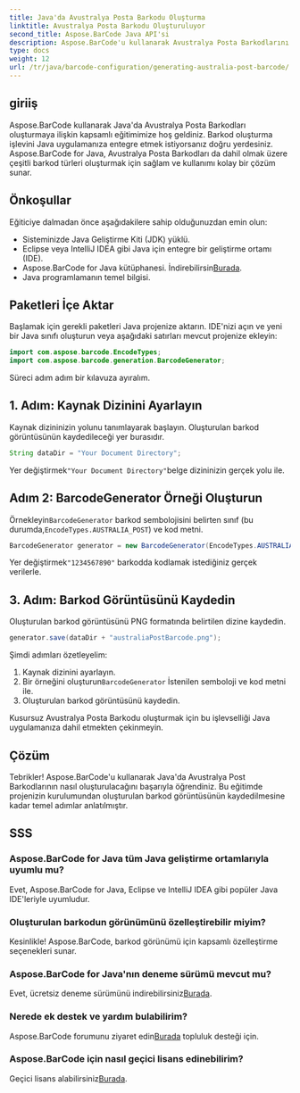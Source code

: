 ```yaml
---
title: Java'da Avustralya Posta Barkodu Oluşturma
linktitle: Avustralya Posta Barkodu Oluşturuluyor
second_title: Aspose.BarCode Java API'si
description: Aspose.BarCode'u kullanarak Avustralya Posta Barkodlarını Java'da zahmetsizce oluşturun. Sorunsuz entegrasyon için adım adım eğitimimizi izleyin.
type: docs
weight: 12
url: /tr/java/barcode-configuration/generating-australia-post-barcode/
---
```


## giriiş

Aspose.BarCode kullanarak Java'da Avustralya Posta Barkodları oluşturmaya ilişkin kapsamlı eğitimimize hoş geldiniz. Barkod oluşturma işlevini Java uygulamanıza entegre etmek istiyorsanız doğru yerdesiniz. Aspose.BarCode for Java, Avustralya Posta Barkodları da dahil olmak üzere çeşitli barkod türleri oluşturmak için sağlam ve kullanımı kolay bir çözüm sunar.

## Önkoşullar

Eğiticiye dalmadan önce aşağıdakilere sahip olduğunuzdan emin olun:

- Sisteminizde Java Geliştirme Kiti (JDK) yüklü.
- Eclipse veya IntelliJ IDEA gibi Java için entegre bir geliştirme ortamı (IDE).
-  Aspose.BarCode for Java kütüphanesi. İndirebilirsin[Burada](https://releases.aspose.com/barcode/java/).
- Java programlamanın temel bilgisi.

## Paketleri İçe Aktar

Başlamak için gerekli paketleri Java projenize aktarın. IDE'nizi açın ve yeni bir Java sınıfı oluşturun veya aşağıdaki satırları mevcut projenize ekleyin:

```java
import com.aspose.barcode.EncodeTypes;
import com.aspose.barcode.generation.BarcodeGenerator;
```

Süreci adım adım bir kılavuza ayıralım.

## 1. Adım: Kaynak Dizinini Ayarlayın

Kaynak dizininizin yolunu tanımlayarak başlayın. Oluşturulan barkod görüntüsünün kaydedileceği yer burasıdır.

```java
String dataDir = "Your Document Directory";
```

 Yer değiştirmek`"Your Document Directory"`belge dizininizin gerçek yolu ile.

## Adım 2: BarcodeGenerator Örneği Oluşturun

 Örnekleyin`BarcodeGenerator` barkod sembolojisini belirten sınıf (bu durumda,`EncodeTypes.AUSTRALIA_POST`) ve kod metni.

```java
BarcodeGenerator generator = new BarcodeGenerator(EncodeTypes.AUSTRALIA_POST, "1234567890");
```

 Yer değiştirmek`"1234567890"` barkodda kodlamak istediğiniz gerçek verilerle.

## 3. Adım: Barkod Görüntüsünü Kaydedin

Oluşturulan barkod görüntüsünü PNG formatında belirtilen dizine kaydedin.

```java
generator.save(dataDir + "australiaPostBarcode.png");
```

Şimdi adımları özetleyelim:

1. Kaynak dizinini ayarlayın.
2.  Bir örneğini oluşturun`BarcodeGenerator` İstenilen semboloji ve kod metni ile.
3. Oluşturulan barkod görüntüsünü kaydedin.

Kusursuz Avustralya Posta Barkodu oluşturmak için bu işlevselliği Java uygulamanıza dahil etmekten çekinmeyin.

## Çözüm

Tebrikler! Aspose.BarCode'u kullanarak Java'da Avustralya Post Barkodlarının nasıl oluşturulacağını başarıyla öğrendiniz. Bu eğitimde projenizin kurulumundan oluşturulan barkod görüntüsünün kaydedilmesine kadar temel adımlar anlatılmıştır.

## SSS

### Aspose.BarCode for Java tüm Java geliştirme ortamlarıyla uyumlu mu?
Evet, Aspose.BarCode for Java, Eclipse ve IntelliJ IDEA gibi popüler Java IDE'leriyle uyumludur.

### Oluşturulan barkodun görünümünü özelleştirebilir miyim?
Kesinlikle! Aspose.BarCode, barkod görünümü için kapsamlı özelleştirme seçenekleri sunar.

### Aspose.BarCode for Java'nın deneme sürümü mevcut mu?
 Evet, ücretsiz deneme sürümünü indirebilirsiniz[Burada](https://releases.aspose.com/).

### Nerede ek destek ve yardım bulabilirim?
 Aspose.BarCode forumunu ziyaret edin[Burada](https://forum.aspose.com/c/barcode/13) topluluk desteği için.

### Aspose.BarCode için nasıl geçici lisans edinebilirim?
 Geçici lisans alabilirsiniz[Burada](https://purchase.aspose.com/temporary-license/).